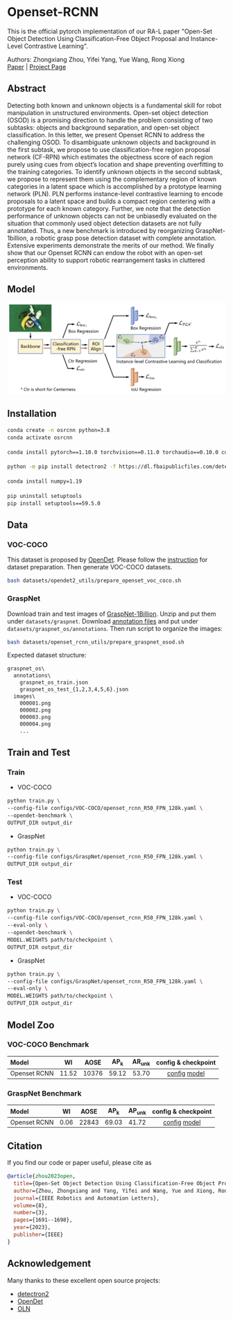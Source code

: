 # Openset-RCNN

This is the official pytorch implementation of our RA-L paper "Open-Set Object Detection Using Classification-Free Object Proposal and Instance-Level Contrastive Learning".

Authors: Zhongxiang Zhou, Yifei Yang, Yue Wang, Rong Xiong \
[Paper](https://ieeexplore.ieee.org/document/10035923) | [Project Page](https://sites.google.com/view/openset-rcnn/)

## Abstract

Detecting both known and unknown objects is a fundamental skill for robot manipulation in unstructured environments. Open-set object detection (OSOD) is a promising direction to handle the problem consisting of two subtasks: objects and background separation, and open-set object classification. In this letter, we present Openset RCNN to address the challenging OSOD. To disambiguate unknown objects and background in the first subtask, we propose to use classification-free region proposal network (CF-RPN) which estimates the objectness score of each region purely using cues from object’s location and shape preventing overfitting to the training categories. To identify unknown objects in the second subtask, we propose to represent them using the complementary region of known categories in a latent space which is accomplished by a prototype learning network (PLN). PLN performs instance-level contrastive learning to encode proposals to a latent space and builds a compact region centering with a prototype for each known category. Further, we note that the detection performance of unknown objects can not be unbiasedly evaluated on the situation that commonly used object detection datasets are not fully annotated. Thus, a new benchmark is introduced by reorganizing GraspNet-1billion, a robotic grasp pose detection dataset with complete annotation. Extensive experiments demonstrate the merits of our method. We finally show that our Openset RCNN can endow the robot with an open-set perception ability to support robotic rearrangement tasks in cluttered environments.

## Model

![model](figures/model.png)

## Installation

```sh
conda create -n osrcnn python=3.8
conda activate osrcnn

conda install pytorch==1.10.0 torchvision==0.11.0 torchaudio==0.10.0 cudatoolkit=11.3 -c pytorch -c conda-forge

python -m pip install detectron2 -f https://dl.fbaipublicfiles.com/detectron2/wheels/cu113/torch1.10/index.html

conda install numpy=1.19

pip uninstall setuptools
pip install setuptools==59.5.0
```

## Data

### VOC-COCO

This dataset is proposed by [OpenDet](https://github.com/csuhan/opendet2). Please follow the [instruction](https://github.com/csuhan/opendet2/blob/main/datasets/README.md) for dataset preparation. Then generate VOC-COCO datasets.

```sh
bash datasets/opendet2_utils/prepare_openset_voc_coco.sh
```

### GraspNet

Download train and test images of [GraspNet-1Billion](https://graspnet.net/datasets.html). Unzip and put them under `datasets/graspnet`. Download [annotation files](https://drive.google.com/drive/folders/1mT_MIhleHzEQHJprN2Y_K8gVrF5A79w9?usp=share_link) and put under `datasets/graspnet_os/annotations`. Then run script to organize the images:

```sh
bash datasets/openset_rcnn_utils/prepare_graspnet_osod.sh
```

Expected dataset structure:

```
graspnet_os\
  annotations\
    graspnet_os_train.json
    graspnet_os_test_{1,2,3,4,5,6}.json
  images\
    000001.png
    000002.png
    000003.png
    000004.png
    ...
```

## Train and Test

### Train

- VOC-COCO

```sh
python train.py \
--config-file configs/VOC-COCO/openset_rcnn_R50_FPN_128k.yaml \
--opendet-benchmark \
OUTPUT_DIR output_dir
```

- GraspNet

```sh
python train.py \
--config-file configs/GraspNet/openset_rcnn_R50_FPN_128k.yaml \
OUTPUT_DIR output_dir
```

### Test

- VOC-COCO

```sh
python train.py \
--config-file configs/VOC-COCO/openset_rcnn_R50_FPN_128k.yaml \
--eval-only \
--opendet-benchmark \
MODEL.WEIGHTS path/to/checkpoint \
OUTPUT_DIR output_dir
```

- GraspNet

```sh
python train.py \
--config-file configs/GraspNet/openset_rcnn_R50_FPN_128k.yaml \
--eval-only \
MODEL.WEIGHTS path/to/checkpoint \
OUTPUT_DIR output_dir
```

## Model Zoo

### VOC-COCO Benchmark

| Model        |  WI   | AOSE  | $\text{AP}_\text{k}$ | $\text{AR}_\text{unk}$ | config & checkpoint |
| :----------- | :---: | :---: | :---: | :---: | :---: |
| Openset RCNN | 11.52 | 10376 | 59.12 | 53.70 | [config](configs/VOC-COCO/openset_rcnn_R50_FPN_128k.yaml) [model](https://drive.google.com/file/d/1ysRJXBhL9PXKC-7xvxBCU42GCiMC5-hG/view?usp=share_link) |

### GraspNet Benchmark

| Model        |  WI   | AOSE  | $\text{AP}_\text{k}$ | $\text{AP}_\text{unk}$ | config & checkpoint |
| :----------- | :---: | :---: | :---: | :---: | :---: |
| Openset RCNN | 0.06 | 22843 | 69.03 | 41.72 | [config](configs/GraspNet/openset_rcnn_R50_FPN_128k.yaml) [model](https://drive.google.com/file/d/1Hrf59DsGd8_RcoBN-VOIZWjZ7AFozaWE/view?usp=share_link) |

## Citation

If you find our code or paper useful, please cite as

```bibtex
@article{zhou2023open,
  title={Open-Set Object Detection Using Classification-Free Object Proposal and Instance-Level Contrastive Learning},
  author={Zhou, Zhongxiang and Yang, Yifei and Wang, Yue and Xiong, Rong},
  journal={IEEE Robotics and Automation Letters},
  volume={8},
  number={3},
  pages={1691--1698},
  year={2023},
  publisher={IEEE}
}
```

## Acknowledgement

Many thanks to these excellent open source projects:
- [detectron2](https://github.com/facebookresearch/detectron2/tree/main)
- [OpenDet](https://github.com/csuhan/opendet2)
- [OLN](https://github.com/mcahny/object_localization_network)
